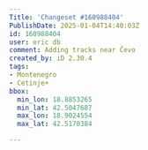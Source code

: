 ```yaml
---
Title: 'Changeset #160988404'
PublishDate: 2025-01-04T14:40:03Z
id: 160988404
user: eric db
comment: Adding tracks near Čevo
created_by: iD 2.30.4
tags:
- Montenegro
- Cetinje+
bbox:
  min_lon: 18.8853265
  min_lat: 42.5047687
  max_lon: 18.9024554
  max_lat: 42.5170384

---
```

